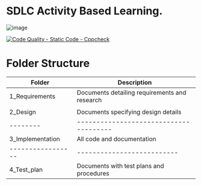 # SDLC Activity Based Learning.


![image](https://user-images.githubusercontent.com/59692344/114853361-55688080-9e01-11eb-9a25-65108db48553.png)


[![Code Quality - Static Code - Cppcheck](https://github.com/mohammedowez/Employee_Record_System/actions/workflows/cppcheck.yml/badge.svg)](https://github.com/mohammedowez/Employee_Record_System/actions/workflows/cppcheck.yml)


# Folder Structure

|Folder|	Description|
|------- | --------       |
|1_Requirements|	Documents detailing requirements and research|
|               |                                             |
|2_Design|	Documents specifying design details|
|--------|--------------------------------------|
|3_Implementation	|All code and documentation|
|-----------------|--------------------------|
|4_Test_plan	|Documents with test plans and procedures|
